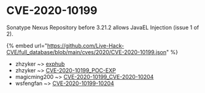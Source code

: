 # CVE-2020-10199

Sonatype Nexus Repository before 3.21.2 allows JavaEL Injection (issue 1 of 2).

{% embed url="https://github.com/Live-Hack-CVE/full_database/blob/main/cves/2020/CVE-2020-10199.json" %}


* zhzyker ~> [exphub](https://www.alice-snow.ru/2020/database/cve-2020-10199/exphub-zhzyker)
* zhzyker ~> [CVE-2020-10199_POC-EXP](https://www.alice-snow.ru/2020/database/cve-2020-10199/cve-2020-10199_poc-exp-zhzyker)
* magicming200 ~> [CVE-2020-10199_CVE-2020-10204](https://www.alice-snow.ru/2020/database/cve-2020-10199/cve-2020-10199_cve-2020-10204-magicming200)
* wsfengfan ~> [CVE-2020-10199-10204](https://www.alice-snow.ru/2020/database/cve-2020-10199/cve-2020-10199-10204-wsfengfan)